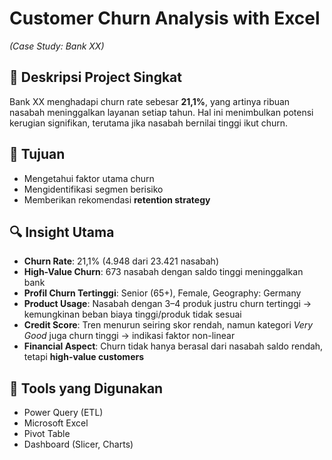 # Customer Churn Analysis with Excel  
*(Case Study: Bank XX)*  

## 📌 Deskripsi Project Singkat  
Bank XX menghadapi churn rate sebesar **21,1%**, yang artinya ribuan nasabah meninggalkan layanan setiap tahun. Hal ini menimbulkan potensi kerugian signifikan, terutama jika nasabah bernilai tinggi ikut churn.  

## 🎯 Tujuan  
- Mengetahui faktor utama churn  
- Mengidentifikasi segmen berisiko  
- Memberikan rekomendasi **retention strategy**  

## 🔍 Insight Utama  
- **Churn Rate**: 21,1% (4.948 dari 23.421 nasabah)  
- **High-Value Churn**: 673 nasabah dengan saldo tinggi meninggalkan bank  
- **Profil Churn Tertinggi**: Senior (65+), Female, Geography: Germany  
- **Product Usage**: Nasabah dengan 3–4 produk justru churn tertinggi → kemungkinan beban biaya tinggi/produk tidak sesuai  
- **Credit Score**: Tren menurun seiring skor rendah, namun kategori *Very Good* juga churn tinggi → indikasi faktor non-linear  
- **Financial Aspect**: Churn tidak hanya berasal dari nasabah saldo rendah, tetapi **high-value customers**  

## 🚀 Tools yang Digunakan  
- Power Query (ETL)
- Microsoft Excel  
- Pivot Table  
- Dashboard (Slicer, Charts)  

